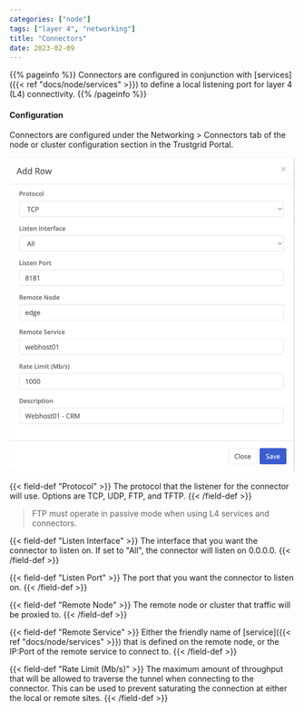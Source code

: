 ```yaml
---
categories: ["node"]
tags: ["layer 4", "networking"]
title: "Connectors"
date: 2023-02-09
---
```


{{% pageinfo %}}
Connectors are configured in conjunction with [services]({{< ref "docs/node/services" >}}) to define a local listening port for layer 4 (L4) connectivity.
{{% /pageinfo %}}

#### Configuration

Connectors are configured under the Networking > Connectors tab of the node or cluster configuration section in the Trustgrid Portal.

![Layer 4 - Add a connector](connector.png)

{{< field-def "Protocol" >}}
The protocol that the listener for the connector will use. Options are TCP, UDP, FTP, and TFTP.
{{< /field-def >}}

> FTP must operate in passive mode when using L4 services and connectors.

{{< field-def "Listen Interface" >}}
The interface that you want the connector to listen on. If set to "All", the connector will listen on 0.0.0.0.
{{< /field-def >}}

{{< field-def "Listen Port" >}}
The port that you want the connector to listen on.
{{< /field-def >}}

{{< field-def "Remote Node" >}}
The remote node or cluster that traffic will be proxied to.
{{< /field-def >}}

{{< field-def "Remote Service" >}}
Either the friendly name of [service]({{< ref "docs/node/services" >}}) that is defined on the remote node, or the IP:Port of the remote service to connect to.
{{< /field-def >}}

{{< field-def "Rate Limit (Mb/s)" >}}
The maximum amount of throughput that will be allowed to traverse the tunnel when connecting to the connector. This can be used to prevent saturating the connection at either the local or remote sites.
{{< /field-def >}}
